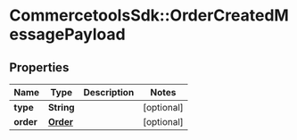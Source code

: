 # CommercetoolsSdk::OrderCreatedMessagePayload

## Properties
Name | Type | Description | Notes
------------ | ------------- | ------------- | -------------
**type** | **String** |  | [optional] 
**order** | [**Order**](Order.md) |  | [optional] 

